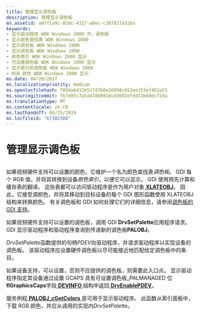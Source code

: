```yaml
---
title: 管理显示调色板
description: 管理显示调色板
ms.assetid: a0ff1a9c-82dc-4317-a0ec-c387027a52ba
keywords:
- 显示驱动程序 WDK Windows 2000 中，调色板
- 显示颜色查找表 WDK Windows 2000
- 显示调色板 WDK Windows 2000
- 显示调色板 WDK Windows 2000
- 颜色索引 WDK Windows 2000 显示
- 可设置调色板 WDK Windows 2000 显示
- 显示索引的调色板 WDK Windows 2000
- RGB 颜色 WDK Windows 2000 显示
ms.date: 04/20/2017
ms.localizationpriority: medium
ms.openlocfilehash: f894a6d31b517d7b8e26998c652ee253ef462a55
ms.sourcegitcommit: fb7d95c7a5d47860918cd3602efdd33b69dcf2da
ms.translationtype: MT
ms.contentlocale: zh-CN
ms.lasthandoff: 06/25/2019
ms.locfileid: "67382308"
---
```

# <a name="managing-display-palettes"></a>管理显示调色板


## <span id="ddk_managing_display_palettes_gg"></span><span id="DDK_MANAGING_DISPLAY_PALETTES_GG"></span>


如果视频硬件支持可以设置的颜色，它维护一个名为颜色查找表*调色板*。 GDI 每个 RGB 值，并将其转换到设备*颜色索引*，以便它可以显示。 GDI 使用预先计算和缓存表的翻译。 这些表都可以访问驱动程序是作为用户对象[ **XLATEOBJ**](https://docs.microsoft.com/windows/desktop/api/winddi/ns-winddi-_xlateobj)。 因此，它接受源颜色，并将其移动到目标设备的每个 GDI 图形函数使用 XLATEOBJ 结构来转换颜色。 有关调色板和 GDI 如何处理它们的详细信息，请参阅[调色板的 GDI 支持](gdi-support-for-palettes.md)。

如果视频硬件支持可以设置的调色板，调用 GDI **DrvSetPalette**应用程序请求。 GDI 显示驱动程序和驱动程序查询到传递新的调色板**PALOBJ**。

*DrvSetPalette*函数提供的句柄*PDEV*向驱动程序，并请求驱动程序以实现设备的调色板。 该驱动程序应设置硬件调色板以尽可能接近地匹配给定调色板中的条目。

如果设备支持，可以设置，否则不应提供的调色板，则需要此入口点。 显示驱动程序指定其设备通过设置 GCAPS 具有可设置调色板\_PALMANAGED 位**flGraphicsCaps**字段[ **DEVINFO** ](https://docs.microsoft.com/windows/desktop/api/winddi/ns-winddi-tagdevinfo)结构中返回[ **DrvEnablePDEV**](https://docs.microsoft.com/windows/desktop/api/winddi/nf-winddi-drvenablepdev)。

服务例程[ **PALOBJ\_cGetColors** ](https://docs.microsoft.com/windows/desktop/api/winddi/nf-winddi-palobj_cgetcolors)是可用于显示驱动程序。 此函数从索引面板中，下载 RGB 颜色，并应从调用的实现内*DrvSetPalette*。

 

 





